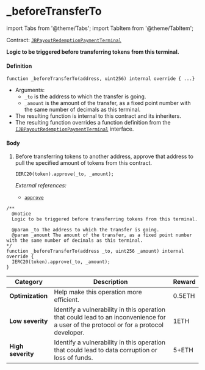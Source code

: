 # _beforeTransferTo

import Tabs from '@theme/Tabs';
import TabItem from '@theme/TabItem';

Contract: [`JBPayoutRedemptionPaymentTerminal`](/dev/api/contracts/or-payment-terminals/jberc20paymentterminal/README.md)​‌

<Tabs>
<TabItem value="Step by step" label="Step by step">

**Logic to be triggered before transferring tokens from this terminal.**

#### Definition

```
function _beforeTransferTo(address, uint256) internal override { ...}
```

* Arguments:
  * `_to` is the address to which the transfer is going.
  * `_amount` is the amount of the transfer, as a fixed point number with the same number of decimals as this terminal.
* The resulting function is internal to this contract and its inheriters.
* The resulting function overrides a function definition from the [`IJBPayoutRedemptionPaymentTerminal`](/dev/api/interfaces/ijbpayoutredemptionpaymentterminal.md) interface.

#### Body

1.  Before transferring tokens to another address, approve that address to pull the specified amount of tokens from this contract.

    ```
    IERC20(token).approve(_to, _amount);
    ```

    _External references:_

    * [`approve`](https://docs.openzeppelin.com/contracts/4.x/dev/api/token/erc20#IERC20-approve-address-uint256-)


</TabItem>

<TabItem value="Code" label="Code">

```
/** 
  @notice
  Logic to be triggered before transferring tokens from this terminal.

  @param _to The address to which the transfer is going.
  @param _amount The amount of the transfer, as a fixed point number with the same number of decimals as this terminal.
*/
function _beforeTransferTo(address _to, uint256 _amount) internal override {
  IERC20(token).approve(_to, _amount);
}
```

</TabItem>

<TabItem value="Bug bounty" label="Bug bounty">

| Category          | Description                                                                                                                            | Reward |
| ----------------- | -------------------------------------------------------------------------------------------------------------------------------------- | ------ |
| **Optimization**  | Help make this operation more efficient.                                                                                               | 0.5ETH |
| **Low severity**  | Identify a vulnerability in this operation that could lead to an inconvenience for a user of the protocol or for a protocol developer. | 1ETH   |
| **High severity** | Identify a vulnerability in this operation that could lead to data corruption or loss of funds.                                        | 5+ETH  |

</TabItem>
</Tabs>
